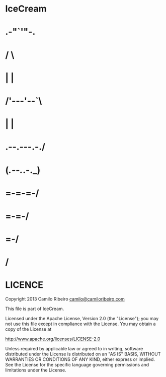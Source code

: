 IceCream
==============

#    .-"`'"-.
#   /        \
#   |        |
#   /'---'--`\
#  |          |
#  \.--.---.-./
#  (_.--._.-._)
#    \=-=-=-/
#     \=-=-/
#      \=-/
#       \/
#

LICENCE
=======

Copyright 2013 Camilo Ribeiro camilo@camiloribeiro.com

This file is part of IceCream.

Licensed under the Apache License, Version 2.0 (the "License"); you may not use this file except in compliance with the License. You may obtain a copy of the License at

http://www.apache.org/licenses/LICENSE-2.0

Unless required by applicable law or agreed to in writing, software distributed under the License is distributed on an "AS IS" BASIS, WITHOUT WARRANTIES OR CONDITIONS OF ANY KIND, either express or implied. See the License for the specific language governing permissions and limitations under the License.
